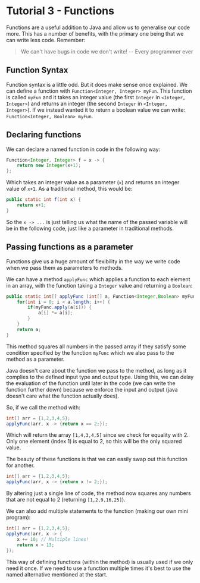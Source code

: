 # Tutorial 3 - Functions

Functions are a useful addition to Java and allow us to generalise our code more.
This has a number of benefits, with the primary one being that we can write less
code. Remember:

>We can't have bugs in code we don't write! -- Every programmer ever

## Function Syntax
Function syntax is a little odd. But it does make sense once explained. We can
define a function with `Function<Integer, Integer> myFun`. This function is
called `myFun` and it takes an integer value (the first `Integer` in
`<Integer, Integer>`) and returns an integer (the second `Integer` in
`<Integer, Integer>`). If we instead wanted it to return a boolean value we can
write: `Function<Integer, Boolean> myFun`.

## Declaring functions
We can declare a named function in code in the following way:

```Java
Function<Integer, Integer> f = x -> {
	return new Integer(x+1);
};
```

Which takes an integer value as a parameter (`x`) and returns an integer value
of `x+1`. As a traditional method, this would be:

```Java
public static int f(int x) {
    return x+1;
}
```

So the `x -> ...` is just telling us what the name of the passed variable will
be in the following code, just like a parameter in traditional methods.

## Passing functions as a parameter
Functions give us a huge amount of flexibility in the way we write code when we
pass them as parameters to methods.

We can have a method `applyFunc` which applies a function to each element in an
array, with the function taking a `Integer` value and returning a `Boolean`:

```Java
public static int[] applyFunc (int[] a, Function<Integer,Boolean> myFunc) {
    for(int i = 0; i < a.length; i++) {
        if(myFunc.apply(a[i])) {
            a[i] *= a[i];
        }
    }
    return a;
}
```

This method squares all numbers in the passed array if they satisfy some
condition specified by the function `myFunc` which we also pass to the method as
a parameter.

Java doesn't care about the function we pass to the method, as long as it
complies to the defined input type and output type. Using this, we can delay the
evaluation of the function until later in the code (we can write the function
further down) because we enforce the input and output (java doesn't care
what the function actually does). 

So, if we call the method with:
```Java
int[] arr = {1,2,3,4,5};
applyFunc(arr, x -> {return x == 2;});
```

Which will return the array `[1,4,3,4,5]` since we check for equality with 2.
Only one element (index 1) is equal to 2, so this will be the only squared value.

The beauty of these functions is that we can easily swap out this function for
another.

```Java
int[] arr = {1,2,3,4,5};
applyFunc(arr, x -> {return x != 2;});
```

By altering just a single line of code, the method now squares any numbers that
are not equal to 2 (returning `[1,2,9,16,25]`).

We can also add multiple statements to the function (making our own mini program):

```Java
int[] arr = {1,2,3,4,5};
applyFunc(arr, x -> {
    x += 10; // Multiple lines!
    return x > 13;
});
```

This way of defining functions (within the method) is usually used if we only
need it once. If we need to use a function multiple times it's best
to use the named alternative mentioned at the start.
